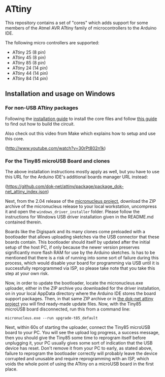 # ATtiny

This repository contains a set of "cores" which adds support for some members of the Atmel AVR ATtiny family
of microcontrollers to the Arduino IDE.

The following micro controllers are supported:

- ATtiny 25 (8 pin)
- ATtiny 45 (8 pin)
- ATtiny 85 (8 pin)
- ATtiny 24 (14 pin)
- ATtiny 44 (14 pin)
- ATtiny 84 (14 pin)

## Installation and usage on Windows

### For non-USB ATtiny packages

Following the [installation guide](http://hlt.media.mit.edu/?p=1695) to install the core files and follow
[this guide](http://hlt.media.mit.edu/?p=1706) to find out how to build the circuit.

Also check out this video from Make which explains how to setup and use this core.

(http://www.youtube.com/watch?v=30rPt802n1k)

### For the Tiny85 microUSB Board and clones

The above installation instructions mostly apply as well, but you have to use this URL for the Arduino IDE's
additional boards manager URL instead:

(https://github.com/dok-net/attiny/package/package_dok-net_attiny_index.json)

Next, from the 2.04 release of the [micronucleus project](https://github.com/micronucleus/micronucleus/tree/2.04),
download the ZIP archive of the micronucleus release to your local workstation, uncompress it and open the
`windows_driver_installer` folder. Please follow the instructions for Windows USB driver installation given
in the README.md contained therein.

Boards like the Digispark and its many clones come preloaded with a bootloader that allows uploading sketches
via the USB connector that these boards contain.
This bootloader should itself by updated after the initial setup of the host PC, if only because the newer
version preserves significantly more flash RAM for use by the Arduino sketches. Is has to be mentioned that
there is a risk of running into some sort of failure during this process, which would disable your board for
programming via USB until it is successfully reprogrammed via ISP, so please take note that you take this
step at your own risk.

Now, in order to update the bootloader, locate the micronucleus.exe uploader, either in the ZIP archive you
downloaded for the driver installation, on in your local AppData directory where the Arduino IDE stores the
board support packages.
Then, in that same ZIP archive or in [the dok-net attiny project](https://github.com/dok-net/attiny/bin) you
will find ready-made update files. Now, with the Tiny85 microUSB board disconnected, run this from a command
line:

`micronucleus.exe --run upgrade-t85_default`

Next, within 60s of starting the uploader, connect the Tiny85 microUSB board to your PC. You will see the
upload log progress, a success message, then you should give the Tiny85 some time to reprogram itself before
unplugging it, your PC usually gives some sort of indication that the USB device has reset.
Don't remove it from your PC to early, as stated above, failure to reprogram the bootloader correctly will
probably leave the device corrupted and unusable and require reprogramming with an ISP, which voids the
whole point of using the ATtiny on a microUSB board in the first place.
